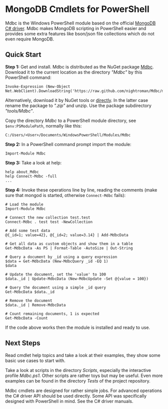 
MongoDB Cmdlets for PowerShell
==============================

Mdbc is the Windows PowerShell module based on the official
[MongoDB C# driver](https://github.com/mongodb/mongo-csharp-driver).
Mdbc makes MongoDB scripting in PowerShell easier and provides some extra
features like bson/json file collections which do not even require MongoDB.

## Quick Start

**Step 1:** Get and install.
Mdbc is distributed as the NuGet package [Mdbc](https://www.nuget.org/packages/Mdbc).
Download it to the current location as the directory *"Mdbc"* by this PowerShell command:

    Invoke-Expression (New-Object Net.WebClient).DownloadString('https://raw.github.com/nightroman/Mdbc/master/Download.ps1')

Alternatively, download it by NuGet tools or [directly](http://nuget.org/api/v2/package/Mdbc).
In the latter case rename the package to *".zip"* and unzip. Use the package
subdirectory *"tools/Mdbc"*.

Copy the directory *Mdbc* to a PowerShell module directory, see
`$env:PSModulePath`, normally like this:

    C:/Users/<User>/Documents/WindowsPowerShell/Modules/Mdbc

**Step 2:** In a PowerShell command prompt import the module:

    Import-Module Mdbc

**Step 3:** Take a look at help:

    help about_Mdbc
    help Connect-Mdbc -full
    ...

**Step 4:** Invoke these operations line by line, reading the comments
(make sure that mongod is started, otherwise `Connect-Mdbc` fails):

    # Load the module
    Import-Module Mdbc

    # Connect the new collection test.test
    Connect-Mdbc . test test -NewCollection

    # Add some test data
    @{_id=1; value=42}, @{_id=2; value=3.14} | Add-MdbcData

    # Get all data as custom objects and show them in a table
    Get-MdbcData -As PS | Format-Table -AutoSize | Out-String

    # Query a document by _id using a query expression
    $data = Get-MdbcData (New-MdbcQuery _id -EQ 1)
    $data

    # Update the document, set the 'value' to 100
    $data._id | Update-MdbcData (New-MdbcUpdate -Set @{value = 100})

    # Query the document using a simple _id query
    Get-MdbcData $data._id

    # Remove the document
    $data._id | Remove-MdbcData

    # Count remaining documents, 1 is expected
    Get-MdbcData -Count

If the code above works then the module is installed and ready to use.

Next Steps
----------

Read cmdlet help topics and take a look at their examples, they show some basic
use cases to start with.

Take a look at scripts in the directory *Scripts*, especially the interactive
profile *Mdbc.ps1*. Other scripts are rather toys but may be useful. Even more
examples can be found in the directory *Tests* of the project repository.

Mdbc cmdlets are designed for rather simple jobs. For advanced operations the
C# driver API should be used directly. Some API was specifically designed with
PowerShell in mind. See the C# driver manuals.

